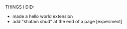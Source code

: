 THINGS I DID:

- made a hello world extension
- add "khatam shud" at the end of a page [experiment]
